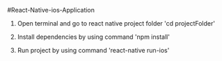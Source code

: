 #React-Native-ios-Application

1. Open terminal  and go to react native project folder 'cd projectFolder'

2. Install dependencies by using command 'npm install'

3. Run project by using command 'react-native run-ios'